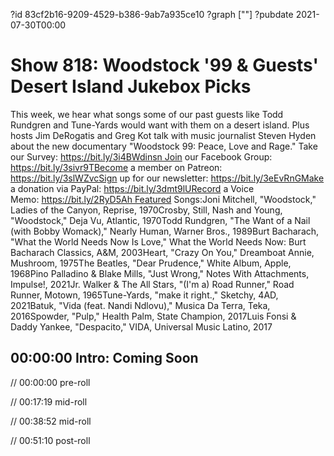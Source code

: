 ?id 83cf2b16-9209-4529-b386-9ab7a935ce10
?graph [""]
?pubdate 2021-07-30T00:00

# Show 818: Woodstock '99 & Guests' Desert Island Jukebox Picks

This week, we hear what songs some of our past guests like Todd Rundgren and Tune-Yards would want with them on a desert island. Plus hosts Jim DeRogatis and Greg Kot talk with music journalist Steven Hyden about the new documentary "Woodstock 99: Peace, Love and Rage." Take our Survey: https://bit.ly/3i4BWdinsn Join our Facebook Group: https://bit.ly/3sivr9TBecome a member on Patreon: https://bit.ly/3slWZvcSign up for our newsletter: https://bit.ly/3eEvRnGMake a donation via PayPal: https://bit.ly/3dmt9lURecord a Voice Memo: https://bit.ly/2RyD5Ah Featured Songs:Joni Mitchell, "Woodstock," Ladies of the Canyon, Reprise, 1970Crosby, Still, Nash and Young, "Woodstock," Deja Vu, Atlantic, 1970Todd Rundgren, "The Want of a Nail (with Bobby Womack)," Nearly Human, Warner Bros., 1989Burt Bacharach, "What the World Needs Now Is Love," What the World Needs Now: Burt Bacharach Classics, A&M, 2003Heart, "Crazy On You," Dreamboat Annie, Mushroom, 1975The Beatles, "Dear Prudence," White Album, Apple, 1968Pino Palladino & Blake Mills, "Just Wrong," Notes With Attachments, Impulse!, 2021Jr. Walker & The All Stars, "(I'm a) Road Runner," Road Runner, Motown, 1965Tune-Yards, "make it right.," Sketchy, 4AD, 2021Batuk, "Vida (feat. Nandi Ndlovu)," Musica Da Terra, Teka, 2016Spowder, "Pulp," Health Palm, State Champion, 2017Luis Fonsi & Daddy Yankee, "Despacito," VIDA, Universal Music Latino, 2017

## 00:00:00 Intro: Coming Soon

// 00:00:00 pre-roll

// 00:17:19 mid-roll

// 00:38:52 mid-roll

// 00:51:10 post-roll
